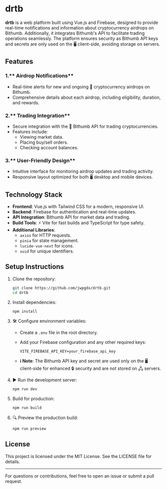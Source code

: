 # drtb

**drtb** is a web platform built using Vue.js and Firebase, designed to provide real-time notifications and information about cryptocurrency airdrops on Bithumb. Additionally, it integrates Bithumb's API to facilitate trading operations seamlessly. The platform ensures security as Bithumb API keys and secrets are only used on the 🖥️ client-side, avoiding storage on servers.

## Features

### 1.** Airdrop Notifications**
- Real-time alerts for new and ongoing 💸 cryptocurrency airdrops on Bithumb.
- Comprehensive details about each airdrop, including eligibility, duration, and rewards.

### 2.** Trading Integration**
- Secure integration with the 🏦 Bithumb API for trading cryptocurrencies.
- Features include:
  - Viewing market data.
  - Placing buy/sell orders.
  - Checking account balances.

### 3.** User-Friendly Design**
- Intuitive interface for monitoring airdrop updates and trading activity.
- Responsive layout optimized for both 🖥️ desktop and mobile devices.

## Technology Stack

- **Frontend**: Vue.js with Tailwind CSS for a modern, responsive UI.
- **Backend**: Firebase for authentication and real-time updates.
- **API Integration**: Bithumb API for market data and trading.
- **Build Tools**: ⚡ Vite for fast builds and TypeScript for type safety.
- **Additional Libraries**: 
  - `axios` for HTTP requests.
  - `pinia` for state management.
  - `lucide-vue-next` for icons.
  - `uuid` for unique identifiers.

## Setup Instructions

1. Clone the repository:
   ```bash
   git clone https://github.com/jwpgdx/drtb.git
   cd drtb
   ```

2. Install dependencies:
   ```bash
   npm install
   ```

3. 🛠️ Configure environment variables:
   - Create a `.env` file in the root directory.
   - Add your Firebase configuration and any other required keys:
     ```env
     VITE_FIREBASE_API_KEY=your_firebase_api_key
     ```

   - **ℹ️ Note**: The Bithumb API key and secret are used only on the 🖥️ client-side for enhanced 🔒 security and are not stored on 🖧 servers.

4. ▶️ Run the development server:
   ```bash
   npm run dev
   ```

5. Build for production:
   ```bash
   npm run build
   ```

6. 🔍 Preview the production build:
   ```bash
   npm run preview
   ```

## License

This project is licensed under the MIT License. See the LICENSE file for details.

---

For questions or contributions, feel free to open an issue or submit a pull request.

